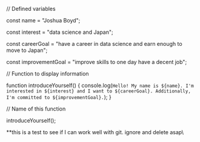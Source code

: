  // Defined variables
 
const name = "Joshua Boyd";

const interest = "data science and Japan";

const careerGoal = "have a career in data science and earn enough to move to Japan";

const improvementGoal = "improve skills to one day have a decent job";

// Function to display information

function introduceYourself() {
    console.log(`Hello! My name is ${name}. I'm interested in ${interest} and I want to ${careerGoal}. Additionally, I'm committed to ${improvementGoal}.`);
}

// Name of this function

introduceYourself();

**this is a test to see if I can work well with git. ignore and delete asap\\

